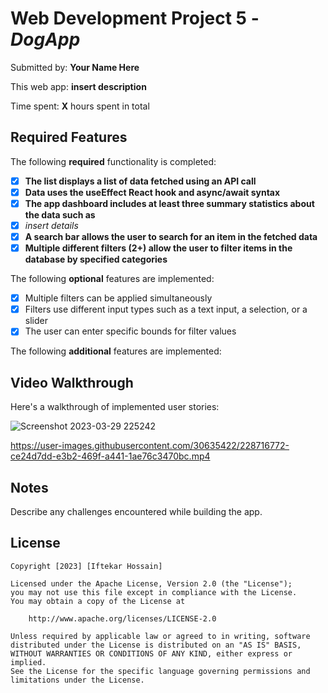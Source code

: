 # Web Development Project 5 - *DogApp*

Submitted by: **Your Name Here**

This web app: **insert description**

Time spent: **X** hours spent in total

## Required Features

The following **required** functionality is completed:

- [X] **The list displays a list of data fetched using an API call**
- [X] **Data uses the useEffect React hook and async/await syntax**
- [X] **The app dashboard includes at least three summary statistics about the data such as**
- [X] *insert details*
- [X] **A search bar allows the user to search for an item in the fetched data**
- [X] **Multiple different filters (2+) allow the user to filter items in the database by specified categories**

The following **optional** features are implemented:

- [X] Multiple filters can be applied simultaneously
- [X] Filters use different input types such as a text input, a selection, or a slider
- [X] The user can enter specific bounds for filter values

The following **additional** features are implemented:


## Video Walkthrough

Here's a walkthrough of implemented user stories:


![Screenshot 2023-03-29 225242](https://user-images.githubusercontent.com/30635422/228716847-48e43416-a652-460d-a1a0-e31fcbc94fe7.png)


https://user-images.githubusercontent.com/30635422/228716772-ce24d7dd-e3b2-469f-a441-1ae76c3470bc.mp4


## Notes

Describe any challenges encountered while building the app.

## License

    Copyright [2023] [Iftekar Hossain]

    Licensed under the Apache License, Version 2.0 (the "License");
    you may not use this file except in compliance with the License.
    You may obtain a copy of the License at

        http://www.apache.org/licenses/LICENSE-2.0

    Unless required by applicable law or agreed to in writing, software
    distributed under the License is distributed on an "AS IS" BASIS,
    WITHOUT WARRANTIES OR CONDITIONS OF ANY KIND, either express or implied.
    See the License for the specific language governing permissions and
    limitations under the License.
